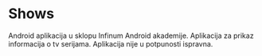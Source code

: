 # Shows
Android aplikacija u sklopu Infinum Android akademije.
Aplikacija za prikaz informacija o tv serijama. Aplikacija nije u potpunosti ispravna.
